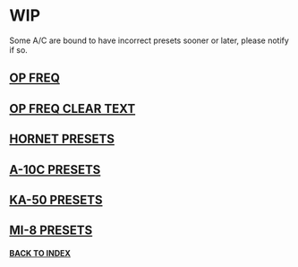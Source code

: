 # WIP

Some A/C are bound to have incorrect presets sooner or later, please notify if so.  

## [OP FREQ](operational_freq.png)

## [OP FREQ CLEAR TEXT](/Radios/op_freq_132.md)

## [HORNET PRESETS](/Radios/hornet_presets.png)

## [A-10C PRESETS](/Radios/A10PRESETS.PNG)

## [KA-50 PRESETS](/Radios/KA50_PRESETS.PNG)

## [MI-8 PRESETS](/Radios/MI8_PRESETS.PNG)


#### [BACK TO INDEX](https://daviddcs.github.io/nttr/) 